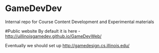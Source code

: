 # GameDevDev
Internal repo for Course Content Development and Experimental materials

#Public website
By default it is here - 
http://uillinoisgamedev.github.io/GameDevWeb/

Eventually we should set up
http://gamedesign.cs.illinois.edu/
